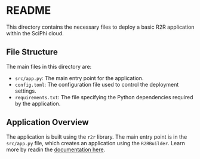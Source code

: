# README 

This directory contains the necessary files to deploy a basic R2R application within the SciPhi cloud.

## File Structure

The main files in this directory are:

- `src/app.py`: The main entry point for the application.
- `config.toml`: The configuration file used to control the deployment settings.
- `requirements.txt`: The file specifying the Python dependencies required by the application.

## Application Overview

The application is built using the `r2r` library. The main entry point is in the `src/app.py` file, which creates an application using the `R2RBuilder`. Learn more by readin the [documentation here](https://r2r-docs.sciphi.ai/introduction).
